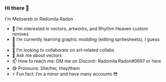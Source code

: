 ### Hi there 👋
I'm Melisareb or Radomila Radon

- 👀 I’m interested in vectors, artworks, and Rhythm Heaven custom remixes
- 🌱 I’m currently learning graphic modding (editing spritesheets), I guess 🤷
- 👯 I’m looking to collaborate on art-related collabs
- 💬 Ask me about vectors
- 📫 How to reach me: DM me on Discord- Radomila Radon#0697 or here
- 😄 Pronouns: She/her, they/them
- ⚡ Fun fact: I'm a minor and have many accounts 😳

<!--
**Melisareb/Melisareb** is a ✨ _special_ ✨ repository because its `README.md` (this file) appears on your GitHub profile.
-->
